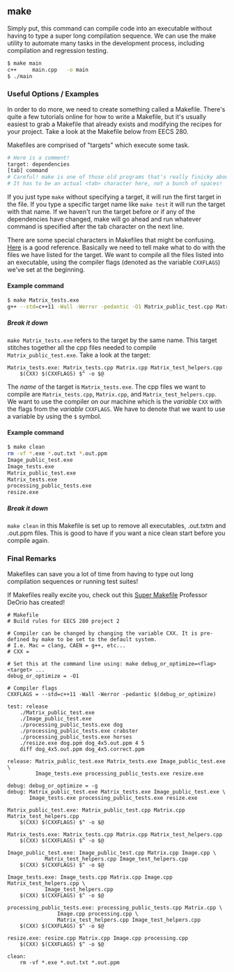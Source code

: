 ---
---

make
-------

Simply put, this command can compile code into an executable without having to type a super long compilation sequence. We can use the make utility to automate many tasks in the development process, including compilation and regression testing.

~~~ bash
$ make main
c++     main.cpp   -o main
$ ./main
~~~


<!--more-->

### Useful Options / Examples

In order to do more, we need to create something called a Makefile. There's quite a few tutorials online for how to write a Makefile, but it's usually easiest to grab a Makefile that already exists and modifying the recipes for your project. Take a look at the Makefile below from EECS 280.

Makefiles are comprised of "targets" which execute some task.

~~~ bash
# Here is a comment!
target: dependencies
[tab] command
# Careful! make is one of those old programs that's really finicky about whitespace
# It has to be an actual <tab> character here, not a bunch of spaces!
~~~

If you just type `make` without specifying a target, it will run the first target in the file. If you type a specific target name like `make test` it will run the target with that name. If we haven't run the target before or if any of the dependencies have changed, make will go ahead and run whatever command is specified after the tab character on the next line.

There are some special characters in Makefiles that might be confusing. [Here](https://www.gnu.org/software/make/manual/make.html#Automatic-Variables) is a good reference. Basically we need to tell make what to do with the files we have listed for the target. We want to compile all the files listed into an executable, using the compiler flags (denoted as the variable `CXXFLAGS`) we've set at the beginning.

#### Example command
~~~ bash
$ make Matrix_tests.exe
g++ --std=c++11 -Wall -Werror -pedantic -O1 Matrix_public_test.cpp Matrix.cpp Matrix_test_helpers.cpp -o Matrix_public_test.exe
~~~

##### Break it down
`make Matrix_tests.exe` refers to the target by the same name. This target stitches together all the cpp files needed to compile `Matrix_public_test.exe`. Take a look at the target:

```make
Matrix_tests.exe: Matrix_tests.cpp Matrix.cpp Matrix_test_helpers.cpp
	$(CXX) $(CXXFLAGS) $^ -o $@
```

The _name_ of the target is `Matrix_tests.exe`. The cpp files we want to compile are `Matrix_tests.cpp`, `Matrix.cpp`, and `Matrix_test_helpers.cpp`. We want to use the compiler on our machine which is the _variable_ `CXX` with the flags from the _variable_ `CXXFLAGS`. We have to denote that we want to use a variable by using the `$` symbol.

#### Example command
~~~ bash
$ make clean
rm -vf *.exe *.out.txt *.out.ppm
Image_public_test.exe
Image_tests.exe
Matrix_public_test.exe
Matrix_tests.exe
processing_public_tests.exe
resize.exe
~~~

##### Break it down
`make clean` in this Makefile is set up to remove all executables, .out.txtm and .out.ppm files. This is good to have if you want a nice clean start before you compile again.


### Final Remarks

Makefiles can save you a lot of time from having to type out long compilation sequences or running test suites!

If Makefiles really excite you, check out this [Super Makefile](https://github.com/awdeorio/supermakefilecxx/blob/master/Makefile) Professor DeOrio has created!


```make
# Makefile
# Build rules for EECS 280 project 2

# Compiler can be changed by changing the variable CXX. It is pre-defined by make to be set to the default system.
# I.e. Mac = clang, CAEN = g++, etc...
# CXX =

# Set this at the command line using: make debug_or_optimize=<flag> <target> ...
debug_or_optimize = -O1

# Compiler flags
CXXFLAGS = --std=c++11 -Wall -Werror -pedantic $(debug_or_optimize)

test: release
	./Matrix_public_test.exe
	./Image_public_test.exe
	./processing_public_tests.exe dog
	./processing_public_tests.exe crabster
	./processing_public_tests.exe horses
	./resize.exe dog.ppm dog_4x5.out.ppm 4 5
	diff dog_4x5.out.ppm dog_4x5.correct.ppm

release: Matrix_public_test.exe Matrix_tests.exe Image_public_test.exe \
		 Image_tests.exe processing_public_tests.exe resize.exe

debug: debug_or_optimize = -g
debug: Matrix_public_test.exe Matrix_tests.exe Image_public_test.exe \
	   Image_tests.exe processing_public_tests.exe resize.exe

Matrix_public_test.exe: Matrix_public_test.cpp Matrix.cpp Matrix_test_helpers.cpp
	$(CXX) $(CXXFLAGS) $^ -o $@

Matrix_tests.exe: Matrix_tests.cpp Matrix.cpp Matrix_test_helpers.cpp
	$(CXX) $(CXXFLAGS) $^ -o $@

Image_public_test.exe: Image_public_test.cpp Matrix.cpp Image.cpp \
			Matrix_test_helpers.cpp Image_test_helpers.cpp
	$(CXX) $(CXXFLAGS) $^ -o $@

Image_tests.exe: Image_tests.cpp Matrix.cpp Image.cpp Matrix_test_helpers.cpp \
			Image_test_helpers.cpp
	$(CXX) $(CXXFLAGS) $^ -o $@

processing_public_tests.exe: processing_public_tests.cpp Matrix.cpp \
				Image.cpp processing.cpp \
				Matrix_test_helpers.cpp Image_test_helpers.cpp
	$(CXX) $(CXXFLAGS) $^ -o $@

resize.exe: resize.cpp Matrix.cpp Image.cpp processing.cpp
	$(CXX) $(CXXFLAGS) $^ -o $@

clean:
	rm -vf *.exe *.out.txt *.out.ppm

```